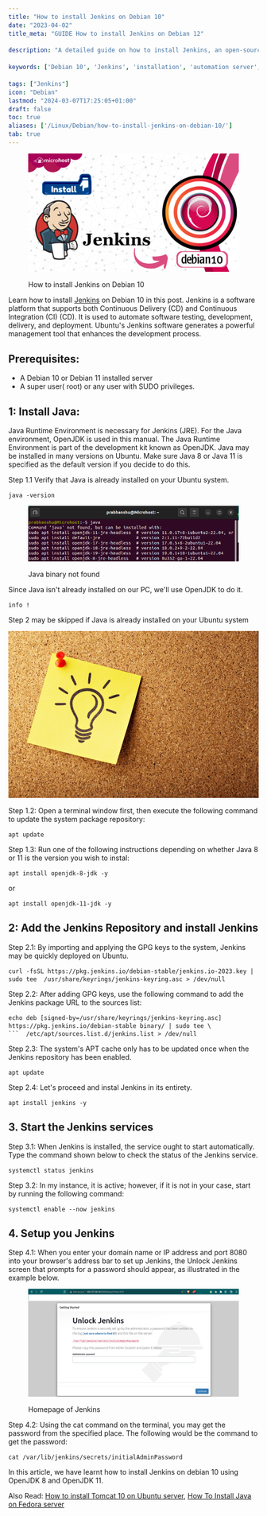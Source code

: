 ```yaml
---
title: "How to install Jenkins on Debian 10"
date: "2023-04-02"
title_meta: "GUIDE How to install Jenkins on Debian 12"

description: "A detailed guide on how to install Jenkins, an open-source automation server, on Debian 10."

keywords: ['Debian 10', 'Jenkins', 'installation', 'automation server', 'CI/CD', 'Linux', 'Java']

tags: ["Jenkins"]
icon: "Debian"
lastmod: "2024-03-07T17:25:05+01:00"
draft: false
toc: true
aliases: ['/Linux/Debian/how-to-install-jenkins-on-debian-10/']
tab: true
---
```


<figure>

![How to install Jenkins on Debian 10](images/How-to-install-Jenkins-on-Debian-10-1-1024x576.png)

<figcaption>

How to install Jenkins on Debian 10

</figcaption>

</figure>

Learn how to install [Jenkins](https://www.jenkins.io/) on Debian 10 in this post. Jenkins is a software platform that supports both Continuous Delivery (CD) and Continuous Integration (CI) (CD). It is used to automate software testing, development, delivery, and deployment. Ubuntu's Jenkins software generates a powerful management tool that enhances the development process.

## Prerequisites:

- A Debian 10 or Debian 11 installed server
- A super user( root) or any user with SUDO privileges.

## 1: Install Java:

Java Runtime Environment is necessary for Jenkins (JRE). For the Java environment, OpenJDK is used in this manual. The Java Runtime Environment is part of the development kit known as OpenJDK. Java may be installed in many versions on Ubuntu. Make sure Java 8 or Java 11 is specified as the default version if you decide to do this.

Step 1.1 Verify that Java is already installed on your Ubuntu system.

```
java -version
```
<figure>

![Java binary not found](images/image-675.png)

<figcaption>

Java binary not found

</figcaption>

</figure>

Since Java isn't already installed on our PC, we'll use OpenJDK to do it.

```
info !
```
Step 2 may be skipped if Java is already installed on your Ubuntu system

![Image](images/info.jpeg)

Step 1.2: Open a terminal window first, then execute the following command to update the system package repository:

```
apt update
```
Step 1.3: Run one of the following instructions depending on whether Java 8 or 11 is the version you wish to instal:

```
apt install openjdk-8-jdk -y
```
or

```
apt install openjdk-11-jdk -y
```
## 2: Add the Jenkins Repository and install Jenkins

Step 2.1: By importing and applying the GPG keys to the system, Jenkins may be quickly deployed on Ubuntu.

```
curl -fsSL https://pkg.jenkins.io/debian-stable/jenkins.io-2023.key | sudo tee  /usr/share/keyrings/jenkins-keyring.asc > /dev/null
```
Step 2.2: After adding GPG keys, use the following command to add the Jenkins package URL to the sources list:

```
echo deb [signed-by=/usr/share/keyrings/jenkins-keyring.asc]  https://pkg.jenkins.io/debian-stable binary/ | sudo tee \
```  /etc/apt/sources.list.d/jenkins.list > /dev/null
```

Step 2.3: The system's APT cache only has to be updated once when the Jenkins repository has been enabled.

```
apt update
```
Step 2.4: Let's proceed and instal Jenkins in its entirety.

```
apt install jenkins -y
```
## 3\. Start the Jenkins services

Step 3.1: When Jenkins is installed, the service ought to start automatically. Type the command shown below to check the status of the Jenkins service.

```
systemctl status jenkins
```
Step 3.2: In my instance, it is active; however, if it is not in your case, start by running the following command:

```
systemctl enable --now jenkins
```
## 4\. Setup you Jenkins

Step 4.1: When you enter your domain name or IP address and port 8080 into your browser's address bar to set up Jenkins, the Unlock Jenkins screen that prompts for a password should appear, as illustrated in the example below.

<figure>

![Homepage of Jenkins](images/image-676.png)

<figcaption>

Homepage of Jenkins

</figcaption>

</figure>

Step 4.2: Using the cat command on the terminal, you may get the password from the specified place. The following would be the command to get the password:

```
cat /var/lib/jenkins/secrets/initialAdminPassword
```
In this article, we have learnt how to install Jenkins on debian 10 using OpenJDK 8 and OpenJDK 11.

Also Read: [How to install Tomcat 10 on Ubuntu server](https://utho.com/docs/tutorial/how-to-install-tomcat-on-ubuntu/), [How To Install Java on Fedora server](https://utho.com/docs/tutorial/how-to-install-java-on-fedora-server/)
